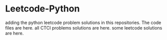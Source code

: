 # Leetcode-Python
adding the python leetcode problem solutions in this repositories. 
The code files are here.
all CTCI problems solutions are here.
some leetcode solutions are here.























































































































































































































































































































































































































































































































































































































































































































































































































































































































































































































































































































































